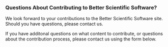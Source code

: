 <!-- start of the deck -->
### Questions About Contributing to Better Scientific Software?

We look forward to your contributions to the Better Scientific Software site. Should you have questions, please contact us.
<!-- start of the deck -->


<!-- start of the body -->

If you have additonal questions on what content to contribute, or questions about the contribution process, please contact us using the form below. 

<!-- end of the body -->

<!---
Publish: yes
---!>

